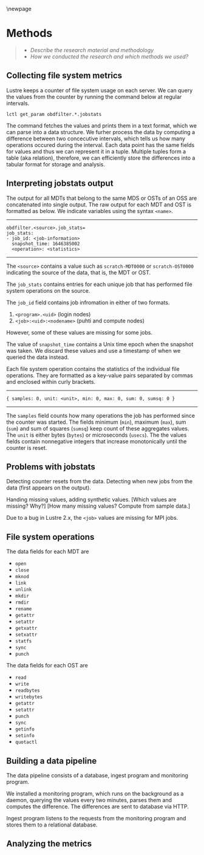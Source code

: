 \newpage

# Methods
> - *Describe the research material and methodology*
> - *How we conducted the research and which methods we used?*

## Collecting file system metrics
Lustre keeps a counter of file system usage on each server.
We can query the values from the counter by running the command below at regular intervals.

```
lctl get_param obdfilter.*.jobstats
```

The command fetches the values and prints them in a text format, which we can parse into a data structure.
We furher process the data by computing a difference between two concecutive intervals, which tells us how many operations occured during the interval.
Each data point has the same fields for values and thus we can represent it in a tuple.
Multiple tuples form a table (aka relation), therefore, we can efficiently store the differences into a tabular format for storage and analysis.


## Interpreting jobstats output
The output for all MDTs that belong to the same MDS or OSTs of an OSS are concatenated into single output.
The raw output for each MDT and OST is formatted as below.
We indicate variables using the syntax `<name>`.

---

```text
obdfilter.<source>.job_stats=
job_stats:
- job_id: <job-information>
  snapshot_time: 1646385002
  <operation>: <statistics>
```

---

The `<source>` contains a value such as `scratch-MDT0000` or `scratch-OST0000` indicating the source of the data, that is, the MDT or OST.

The `job_stats` contains entries for each unique job that has performed file system operations on the source.

The `job_id` field contains job infromation in either of two formats.

1) `<program>.<uid>` (login nodes)
2) `<job>:<uid>:<nodename>` (puhti and compute nodes)

However, some of these values are missing for some jobs.

The value of `snapshot_time` contains a Unix time epoch when the snapshot was taken.
We discard these values and use a timestamp of when we queried the data instead.

Each file system operation contains the statistics of the individual
file operations.
They are formatted as a key-value pairs separated by commas and enclosed within curly brackets.

---

```text
{ samples: 0, unit: <unit>, min: 0, max: 0, sum: 0, sumsq: 0 }
```

---

The `samples` field counts how many operations the job has performed since the counter was started.
The fields minimum (`min`), maximum (`max`), sum (`sum`) and sum of squares (`sumsq`) keep count of these aggregates values.
The `unit` is either bytes (`bytes`) or microseconds (`usecs`).
The the values fields contain nonnegative integers that increase monotonically until the counter is reset.


## Problems with jobstats
Detecting counter resets from the data.
Detecting when new jobs from the data (first appears on the output).

Handing missing values, adding synthetic values.
[Which values are missing? Why?]
[How many missing values? Compute from sample data.]

Due to a bug in Lustre 2.x, the `<job>` values are missing for MPI jobs.


## File system operations
The data fields for each MDT are

- `open`
- `close`
- `mknod`
- `link`
- `unlink`
- `mkdir`
- `rmdir`
- `rename`
- `getattr`
- `setattr`
- `getxattr`
- `setxattr`
- `statfs`
- `sync`
- `punch`

The data fields for each OST are

- `read`
- `write`
- `readbytes`
- `writebytes`
- `getattr`
- `setattr`
- `punch`
- `sync`
- `getinfo`
- `setinfo`
- `quotactl`


## Building a data pipeline
The data pipeline consists of a database, ingest program and monitoring program.

We installed a monitoring program, which runs on the background as a daemon, querying the values every two minutes, parses them and computes the difference.
The differences are sent to database via HTTP.

Ingest program listens to the requests from the monitoring program and stores them to a relational database.


## Analyzing the metrics

